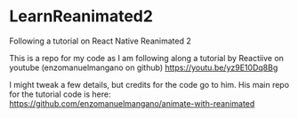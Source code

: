 # LearnReanimated2
Following a tutorial on React Native Reanimated 2

This is a repo for my code as I am following along a tutorial by Reactiive on youtube (enzomanuelmangano on github)
https://youtu.be/yz9E10Dq8Bg

I might tweak a few details, but credits for the code go to him. 
His main repo for the tutorial code is here:
https://github.com/enzomanuelmangano/animate-with-reanimated
